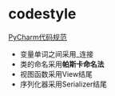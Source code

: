 # codestyle

[PyCharm代码规范](https://www.jetbrains.com/help/pycharm/code-style-python.html)

* 变量单词之间采用_连接
* 类的命名采用**帕斯卡命名法**
* 视图函数采用View结尾
* 序列化器采用Serializer结尾